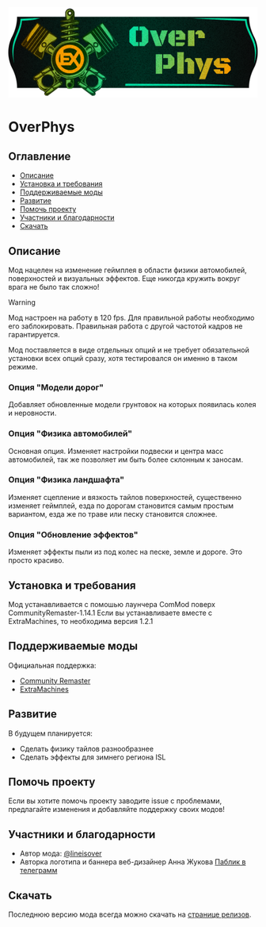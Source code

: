 <div align="center">
    <img src="/assets/overphys_banner.png" alt="Logo" width="600">
  </a>
</div>

# OverPhys

## Оглавление
- [Описание](#Описание)
- [Установка и требования](#Установка-и-требования)
- [Поддерживаемые моды](#Поддерживаемые-моды)
- [Развитие](#Развитие)
- [Помочь проекту](#Помочь-проекту)
- [Участники и благодарности](#Участники-и-благодарности)
- [Скачать](#Скачать)

## Описание
Мод нацелен на изменение геймплея в области физики автомобилей, поверхностей и визуальных эффектов. Еще никогда кружить вокруг врага не было так сложно! 

> [!WARNING]
> Мод настроен на работу в 120 fps. Для правильной работы необходимо его заблокировать. Правильная работа с другой частотой кадров не гарантируется.

Мод поставляется в виде отдельных опций и не требует обязательной установки всех опций сразу, хотя тестировался он именно в таком режиме.

### Опция "Модели дорог"

Добавляет обновленные модели грунтовок на которых появилась колея и неровности.

### Опция "Физика автомобилей"

Основная опция. Изменяет настройки подвески и центра масс автомобилей, так же позволяет им быть более склонным к заносам.

### Опция "Физика ландшафта"

Изменяет сцепление и вязкость тайлов поверхностей, существенно изменяет геймплей, езда по дорогам становится самым простым вариантом, езда же по траве или песку становится сложнее.

### Опция "Обновление эффектов"

Изменяет эффекты пыли из под колес на песке, земле и дороге. Это просто красиво.

## Установка и требования

Мод устанавливается с помошью лаунчера ComMod поверх CommunityRemaster-1.14.1
Если вы устанавливаете вместе с ExtraMachines, то необходима версия 1.2.1

## Поддерживаемые моды

Официальная поддержка:
- [Community Remaster](https://github.com/DeusExMachinaTeam/EM-CommunityPatch)
- [ExtraMachines](https://github.com/lineisover/ExtraMachinesCP)

## Развитие

В будущем планируется:

- Сделать физику тайлов разнообразнее
- Сделать эффекты для зимнего региона ISL

## Помочь проекту

Если вы хотите помочь проекту заводите issue с проблемами, предлагайте изменения и добавляйте поддержку своих модов!

## Участники и благодарности

- Автор мода: [@lineisover](https://github.com/lineisover)
- Авторка логотипа и баннера веб-дизайнер Анна Жукова  [Паблик в телеграмм](https://t.me/DEAZ_web)

## Скачать

Последнюю версию мода всегда можно скачать на [странице релизов](https://github.com/lineisover/overphys/releases).

